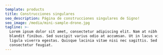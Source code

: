 ```yaml
---
template: products
title: Construcciones singulares
seo_description: Página de construcciones singulares de Signo!
seo_image: /media/mini-sample-drone.jpg
tagline: >-
  Lorem ipsum dolor sit amet, consectetur adipiscing elit. Nam at nibh et ligula
  blandit finibus. Sed suscipit varius odio at accumsan. Ut in lacus vitae
  ligula viverra egestas. Quisque lacinia vitae nisi nec sagittis. Sed interdum
  consectetur feugiat.
---
```

